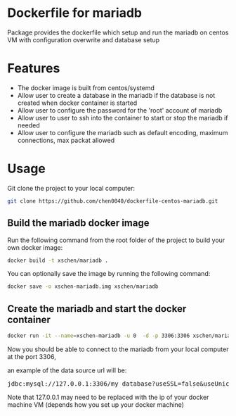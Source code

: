 # Dockerfile for mariadb

Package provides the dockerfile which setup and run the mariadb on centos VM with configuration overwrite and database setup

# Features

* The docker image is built from centos/systemd 
* Allow user to create a database in the mariadb if the database is not created when docker container is started
* Allow user to configure the password for the 'root' account of mariadb
* Allow user to user to ssh into the container to start or stop the mariadb if needed
* Allow user to configure the mariadb such as default encoding, maximum connections, max packat allowed

# Usage

Git clone the project to your local computer:

```bash
git clone https://github.com/chen0040/dockerfile-centos-mariadb.git
```

## Build the mariadb docker image

Run the following command from the root folder of the project to build your own docker image:

```bash
docker build -t xschen/mariadb .
```

You can optionally save the image by running the following command:

```bash
docker save -o xschen-mariadb.img xschen/mariadb
```

## Create the mariadb and start the docker container

```bash
docker run -it --name=xschen-mariadb -u 0  -d -p 3306:3306 xschen/mariadb
```

Now you should be able to connect to the mariadb from your local computer at the port 3306, 
 
an example of the data source url will be:

<pre>
jdbc:mysql://127.0.0.1:3306/my_database?useSSL=false&useUnicode=yes&characterEncoding=UTF-8
</pre>

Note that 127.0.0.1 may need to be replaced with the ip of your docker machine VM (depends how you set up your docker machine)







